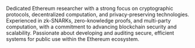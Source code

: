 Dedicated Ethereum researcher with a strong focus on cryptographic protocols, decentralized computation, and privacy-preserving technologies. Experienced in zk-SNARKs, zero-knowledge proofs, and multi-party computation, with a commitment to advancing blockchain security and scalability. Passionate about developing and auditing secure, efficient systems for public use within the Ethereum ecosystem.
<!---
onasilos/onasilos is a ✨ special ✨ repository because its `README.md` (this file) appears on your GitHub profile.
You can click the Preview link to take a look at your changes.
--->
